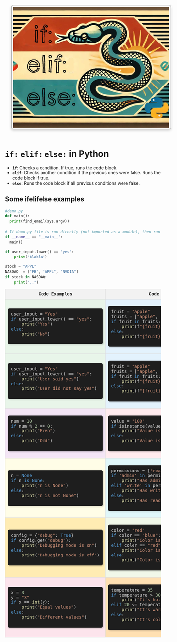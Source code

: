 
<img src="images/custom-image-2024-07-24-17-14-29.png" alt="alt text" style="
    border: 1px solid gray;
    border-radius: 6px;
    box-shadow: 0px 4px 8px rgba(0, 0, 0, 0.2);
    margin: 20px;
    padding: 5px;
    width: auto; /* Maintain aspect ratio */
    height: 500; /* Maintain aspect ratio */
    ;
"/>

# `if:`  `elif:`   `else:` in Python

- **`if`**: Checks a condition. If true, runs the code block.
- **`elif`**: Checks another condition if the previous ones were false. Runs the code block if true.
- **`else`**: Runs the code block if all previous conditions were false.

## Some ifelifelse examples

```python
#demo.py
def main():
  print(find_email(sys.argv))

# If demo.py file is run directly (not imported as a module), then run the main() function.
if __name__ == "__main__":
  main()

```
```python
if user_input.lower() == "yes":
    print("blabla")
```
```python
stock = "APPL"
NASDAQ  = ["FB", "APPL", "NVDIA"]
if stock in NASDAQ:
    print("..")
```

<table style="width: 100%; border-collapse: collapse; font-family: Consolas, 'Courier New', monospace;">
    <thead>
        <tr>
            <th style="border: 1px solid #ddd; padding: 8px; background-color: #f2f2f2;">Code Examples</th>
            <th style="border: 1px solid #ddd; padding: 8px; background-color: #f2f2f2;">Code Examples</th>
        </tr>
    </thead>
    <tbody>
            <tr>
            <td style="border: 1px solid #ddd; padding: 8px; background-color: #e8f5e9;">
                <pre style="box-shadow: 2px 2px 5px rgba(0,0,0,0.2); padding: 10px; background-color: #1e1e1e; color: #d4d4d4; border-radius: 5px;">
user_input = <span style="color: #ce9178;">"Yes"</span>
<span style="color: #569cd6;">if</span> user_input.lower() == <span style="color: #ce9178;">"yes"</span>:
    <span style="color: #dcdcaa;">print</span>(<span style="color: #ce9178;">"Yes"</span>)
<span style="color: #569cd6;">else</span>:
    <span style="color: #dcdcaa;">print</span>(<span style="color: #ce9178;">"No"</span>)
                </pre>
            </td>
            <td style="border: 1px solid #ddd; padding: 8px; background-color: #e3f2fd;">
                <pre style="box-shadow: 2px 2px 5px rgba(0,0,0,0.2); padding: 10px; background-color: #1e1e1e; color: #d4d4d4; border-radius: 5px;">
fruit = <span style="color: #ce9178;">"apple"</span>
fruits = [<span style="color: #ce9178;">"apple"</span>, <span style="color: #ce9178;">"banana"</span>, <span style="color: #ce9178;">"cherry"</span>]
<span style="color: #569cd6;">if</span> fruit <span style="color: #569cd6;">in</span> fruits:
    <span style="color: #dcdcaa;">print</span>(f<span style="color: #ce9178;">"{fruit} is in the list"</span>)
<span style="color: #569cd6;">else</span>:
    <span style="color: #dcdcaa;">print</span>(f<span style="color: #ce9178;">"{fruit} is not in the list"</span>)
                </pre>
            </td>
        </tr>
        <tr>
            <td style="border: 1px solid #ddd; padding: 8px; background-color: #e8f5e9;">
                <pre style="box-shadow: 2px 2px 5px rgba(0,0,0,0.2); padding: 10px; background-color: #1e1e1e; color: #d4d4d4; border-radius: 5px;">
user_input = <span style="color: #ce9178;">"Yes"</span>
<span style="color: #569cd6;">if</span> user_input.lower() == <span style="color: #ce9178;">"yes"</span>:
    <span style="color: #dcdcaa;">print</span>(<span style="color: #ce9178;">"User said yes"</span>)
<span style="color: #569cd6;">else</span>:
    <span style="color: #dcdcaa;">print</span>(<span style="color: #ce9178;">"User did not say yes"</span>)
                </pre>
            </td>
            <td style="border: 1px solid #ddd; padding: 8px; background-color: #e3f2fd;">
                <pre style="box-shadow: 2px 2px 5px rgba(0,0,0,0.2); padding: 10px; background-color: #1e1e1e; color: #d4d4d4; border-radius: 5px;">
fruit = <span style="color: #ce9178;">"apple"</span>
fruits = [<span style="color: #ce9178;">"apple"</span>, <span style="color: #ce9178;">"banana"</span>, <span style="color: #ce9178;">"cherry"</span>]
<span style="color: #569cd6;">if</span> fruit <span style="color: #569cd6;">in</span> fruits:
    <span style="color: #dcdcaa;">print</span>(f<span style="color: #ce9178;">"{fruit} is in the list"</span>)
<span style="color: #569cd6;">else</span>:
    <span style="color: #dcdcaa;">print</span>(f<span style="color: #ce9178;">"{fruit} is not in the list"</span>)
                </pre>
            </td>
        </tr>
        <tr>
            <td style="border: 1px solid #ddd; padding: 8px; background-color: #f3e5f5;">
                <pre style="box-shadow: 2px 2px 5px rgba(0,0,0,0.2); padding: 10px; background-color: #1e1e1e; color: #d4d4d4; border-radius: 5px;">
num = <span style="color: #b5cea8;">10</span>
<span style="color: #569cd6;">if</span> num % <span style="color: #b5cea8;">2</span> == <span style="color: #b5cea8;">0</span>:
    <span style="color: #dcdcaa;">print</span>(<span style="color: #ce9178;">"Even"</span>)
<span style="color: #569cd6;">else</span>:
    <span style="color: #dcdcaa;">print</span>(<span style="color: #ce9178;">"Odd"</span>)
                </pre>
            </td>
            <td style="border: 1px solid #ddd; padding: 8px; background-color: #ffebee;">
                <pre style="box-shadow: 2px 2px 5px rgba(0,0,0,0.2); padding: 10px; background-color: #1e1e1e; color: #d4d4d4; border-radius: 5px;">
value = <span style="color: #ce9178;">"100"</span>
<span style="color: #569cd6;">if</span> isinstance(value, <span style="color: #4ec9b0;">str</span>):
    <span style="color: #dcdcaa;">print</span>(<span style="color: #ce9178;">"Value is a string"</span>)
<span style="color: #569cd6;">else</span>:
    <span style="color: #dcdcaa;">print</span>(<span style="color: #ce9178;">"Value is not a string"</span>)
                </pre>
            </td>
        </tr>
        <tr>
            <td style="border: 1px solid #ddd; padding: 8px; background-color: #fffde7;">
                <pre style="box-shadow: 2px 2px 5px rgba(0,0,0,0.2); padding: 10px; background-color: #1e1e1e; color: #d4d4d4; border-radius: 5px;">
n = <span style="color: #569cd6;">None</span>
<span style="color: #569cd6;">if</span> n <span style="color: #569cd6;">is</span> <span style="color: #569cd6;">None</span>:
    <span style="color: #dcdcaa;">print</span>(<span style="color: #ce9178;">"n is None"</span>)
<span style="color: #569cd6;">else</span>:
    <span style="color: #dcdcaa;">print</span>(<span style="color: #ce9178;">"n is not None"</span>)
                </pre>
            </td>
            <td style="border: 1px solid #ddd; padding: 8px; background-color: #e0f7fa;">
                <pre style="box-shadow: 2px 2px 5px rgba(0,0,0,0.2); padding: 10px; background-color: #1e1e1e; color: #d4d4d4; border-radius: 5px;">
permissions = [<span style="color: #ce9178;">'read'</span>, <span style="color: #ce9178;">'write'</span>]
<span style="color: #569cd6;">if</span> <span style="color: #ce9178;">'admin'</span> <span style="color: #569cd6;">in</span> permissions:
    <span style="color: #dcdcaa;">print</span>(<span style="color: #ce9178;">"Has admin access"</span>)
<span style="color: #569cd6;">elif</span> <span style="color: #ce9178;">'write'</span> <span style="color: #569cd6;">in</span> permissions:
    <span style="color: #dcdcaa;">print</span>(<span style="color: #ce9178;">"Has write access"</span>)
<span style="color: #569cd6;">else</span>:
    <span style="color: #dcdcaa;">print</span>(<span style="color: #ce9178;">"Has read-only access"</span>)
                </pre>
            </td>
        </tr>
        <tr>
            <td style="border: 1px solid #ddd; padding: 8px; background-color: #ffecb3;">
                <pre style="box-shadow: 2px 2px 5px rgba(0,0,0,0.2); padding: 10px; background-color: #1e1e1e; color: #d4d4d4; border-radius: 5px;">
config = {<span style="color: #ce9178;">"debug"</span>: <span style="color: #569cd6;">True</span>}
<span style="color: #569cd6;">if</span> config.get(<span style="color: #ce9178;">"debug"</span>):
    <span style="color: #dcdcaa;">print</span>(<span style="color: #ce9178;">"Debugging mode is on"</span>)
<span style="color: #569cd6;">else</span>:
    <span style="color: #dcdcaa;">print</span>(<span style="color: #ce9178;">"Debugging mode is off"</span>)
                </pre>
            </td>
            <td style="border: 1px solid #ddd; padding: 8px; background-color: #f1f8e9;">
                <pre style="box-shadow: 2px 2px 5px rgba(0,0,0,0.2); padding: 10px; background-color: #1e1e1e; color: #d4d4d4; border-radius: 5px;">
color = <span style="color: #ce9178;">"red"</span>
<span style="color: #569cd6;">if</span> color == <span style="color: #ce9178;">"blue"</span>:
    <span style="color: #dcdcaa;">print</span>(<span style="color: #ce9178;">"Color is blue"</span>)
<span style="color: #569cd6;">elif</span> color == <span style="color: #ce9178;">"red"</span>:
    <span style="color: #dcdcaa;">print</span>(<span style="color: #ce9178;">"Color is red"</span>)
<span style="color: #569cd6;">else</span>:
    <span style="color: #dcdcaa;">print</span>(<span style="color: #ce9178;">"Color is neither blue nor red"</span>)
                </pre>
            </td>
        </tr>
        <tr>
            <td style="border: 1px solid #ddd; padding: 8px; background-color: #fce4ec;">
                <pre style="box-shadow: 2px 2px 5px rgba(0,0,0,0.2); padding: 10px; background-color: #1e1e1e; color: #d4d4d4; border-radius: 5px;">
x = <span style="color: #b5cea8;">3</span>
y = <span style="color: #ce9178;">"3"</span>
<span style="color: #569cd6;">if</span> x == <span style="color: #dcdcaa;">int</span>(y):
    <span style="color: #dcdcaa;">print</span>(<span style="color: #ce9178;">"Equal values"</span>)
<span style="color: #569cd6;">else</span>:
    <span style="color: #dcdcaa;">print</span>(<span style="color: #ce9178;">"Different values"</span>)
                </pre>
            </td>
            <td style="border: 1px solid #ddd; padding: 8px; background-color: #ffe0b2;">
                <pre style="box-shadow: 2px 2px 5px rgba(0,0,0,0.2); padding: 10px; background-color: #1e1e1e; color: #d4d4d4; border-radius: 5px;">
temperature = <span style="color: #b5cea8;">35</span>
<span style="color: #569cd6;">if</span> temperature > <span style="color: #b5cea8;">30</span>:
    <span style="color: #dcdcaa;">print</span>(<span style="color: #ce9178;">"It's hot"</span>)
<span style="color: #569cd6;">elif</span> <span style="color: #b5cea8;">20</span> <= temperature <= <span style="color: #b5cea8;">30</span>:
    <span style="color: #dcdcaa;">print</span>(<span style="color: #ce9178;">"It's warm"</span>)
<span style="color: #569cd6;">else</span>:
    <span style="color: #dcdcaa;">print</span>(<span style="color: #ce9178;">"It's cold"</span>)
                </pre>
            </td>
        </tr>
    </tbody>
</table>

